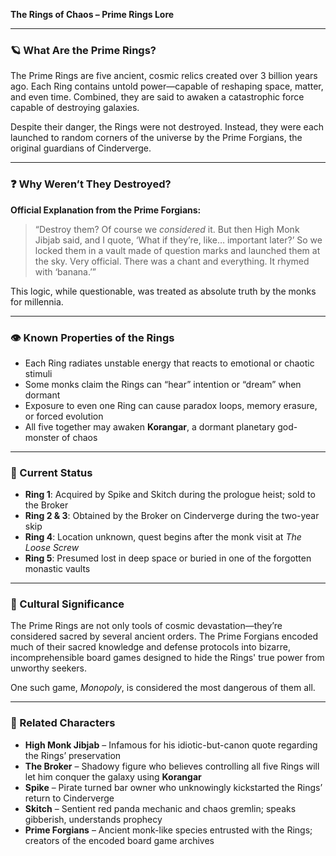 **The Rings of Chaos – Prime Rings Lore**

---

### 🪐 What Are the Prime Rings?

The Prime Rings are five ancient, cosmic relics created over 3 billion years ago. Each Ring contains untold power—capable of reshaping space, matter, and even time. Combined, they are said to awaken a catastrophic force capable of destroying galaxies.

Despite their danger, the Rings were not destroyed. Instead, they were each launched to random corners of the universe by the Prime Forgians, the original guardians of Cinderverge.

---

### ❓ Why Weren’t They Destroyed?

**Official Explanation from the Prime Forgians:**

> “Destroy them? Of course we *considered* it. But then High Monk Jibjab said, and I quote, ‘What if they’re, like… important later?’ So we locked them in a vault made of question marks and launched them at the sky. Very official. There was a chant and everything. It rhymed with ‘banana.’”

This logic, while questionable, was treated as absolute truth by the monks for millennia.

---

### 👁️ Known Properties of the Rings

* Each Ring radiates unstable energy that reacts to emotional or chaotic stimuli
* Some monks claim the Rings can “hear” intention or “dream” when dormant
* Exposure to even one Ring can cause paradox loops, memory erasure, or forced evolution
* All five together may awaken **Korangar**, a dormant planetary god-monster of chaos

---

### 🧩 Current Status

* **Ring 1**: Acquired by Spike and Skitch during the prologue heist; sold to the Broker
* **Ring 2 & 3**: Obtained by the Broker on Cinderverge during the two-year skip
* **Ring 4**: Location unknown, quest begins after the monk visit at *The Loose Screw*
* **Ring 5**: Presumed lost in deep space or buried in one of the forgotten monastic vaults

---

### 📜 Cultural Significance

The Prime Rings are not only tools of cosmic devastation—they’re considered sacred by several ancient orders. The Prime Forgians encoded much of their sacred knowledge and defense protocols into bizarre, incomprehensible board games designed to hide the Rings' true power from unworthy seekers.

One such game, *Monopoly*, is considered the most dangerous of them all.

---

### 🧠 Related Characters

* **High Monk Jibjab** – Infamous for his idiotic-but-canon quote regarding the Rings’ preservation
* **The Broker** – Shadowy figure who believes controlling all five Rings will let him conquer the galaxy using **Korangar**
* **Spike** – Pirate turned bar owner who unknowingly kickstarted the Rings’ return to Cinderverge
* **Skitch** – Sentient red panda mechanic and chaos gremlin; speaks gibberish, understands prophecy
* **Prime Forgians** – Ancient monk-like species entrusted with the Rings; creators of the encoded board game archives
